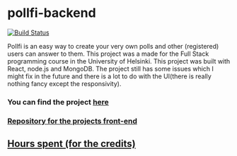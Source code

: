 # pollfi-backend

[![Build Status](https://travis-ci.org/Zappi/pollfi-backend.svg?branch=master)](https://travis-ci.org/Zappi/pollfi-backend)

Pollfi is an easy way to create your very own polls and other (registered) users can answer to them. This project was a made for the Full Stack programming course in the University of Helsinki. This project was built with React, node.js and MongoDB. The project still has some issues which I might fix in the future and there is a lot to do with the UI(there is really nothing fancy except the responsivity). 

### You can find the project [here](http://pollfi.herokuapp.com/)

### [Repository for the projects front-end](https://github.com/Zappi/pollfi-frontend)

## [Hours spent (for the credits)](https://docs.google.com/spreadsheets/d/1-waqJNY3u_Jaugae4Ztc3NdyXfEpshpk5dfo4xT5p9U/edit?usp=sharing)
